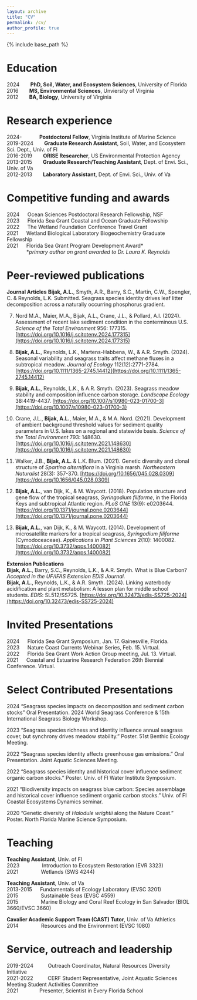 ```yaml
---
layout: archive
title: "CV"
permalink: /cv/
author_profile: true
---
```


{% include base_path %}

Education
======
2024 &emsp; &nbsp; **PhD, Soil, Water, and Ecosystem Sciences**, University of Florida  
2016 &emsp; &nbsp; **MS, Environmental Sciences**, Unviersity of Virginia  
2012 &emsp; &nbsp; **BA, Biology**, University of Virginia  

Research experience
======
2024- &emsp; &emsp; &nbsp; **Postdoctoral Fellow**, Virginia Institute of Marine Science  
2019-2024 &emsp; &nbsp; **Graduate Research Assistant**, Soil, Water, and Ecosystem Sci. Dept., Univ. of Fl  
2016-2019 &emsp; &nbsp; **ORISE Researcher**, US Environmental Protection Agency  
2013-2015 &emsp; &nbsp; **Graduate Research/Teaching Assistant**, Dept. of Envi. Sci., Univ. of Va  
2012-2013 &emsp; &nbsp; **Laboratory Assistant**, Dept. of Envi. Sci., Univ. of Va    
  
Competitive funding and awards
======
  
2024 &emsp; Ocean Sciences Postdoctoral Research Fellowship, NSF  
2023 &emsp; Florida Sea Grant Coastal and Ocean Graduate Fellowship  
2022 &emsp; The Wetland Foundation Conference Travel Grant    
2021 &emsp; Wetland Biological Laboratory Biogeochemistry Graduate Fellowship  
2021 &emsp; Florida Sea Grant Program Development Award\*  
&emsp; &emsp; &emsp; \**primary author on grant awarded to Dr. Laura K. Reynolds*    

Peer-reviewed publications
======
**Journal Articles** 
**Bijak, A.L.**, Smyth, A.R., Barry, S.C., Martin, C.W., Spengler, C. & Reynolds, L.K. Submitted. Seagrass species identity drives leaf litter decomposition across a naturally occurring phosphorus gradient.  

7. Nord M.A., Maier, M.A., Bijak, A.L., Crane, J.L., & Pollard, A.I. (2024). Assessment of recent lake sediment condition in the conterminous U.S. *Science of the Total Environment* 956: 177315. [https://doi.org/10.1016/j.scitotenv.2024.177315](https://doi.org/10.1016/j.scitotenv.2024.177315)  

6. **Bijak, A.L.**, Reynolds, L.K., Martens-Habbena, W., & A.R. Smyth. (2024). Seasonal variability and seagrass traits affect methane fluxes in a subtropical meadow. *Journal of Ecology* 112(12):2771-2784. [https://doi.org/10.1111/1365-2745.14412](https://doi.org/10.1111/1365-2745.14412)  

5. **Bijak, A.L.**, Reynolds, L.K., & A.R. Smyth. (2023). Seagrass meadow stability and composition influence carbon storage. *Landscape Ecology* 38:4419-4437. [https://doi.org/10.1007/s10980-023-01700-3](https://doi.org/10.1007/s10980-023-01700-3)  

4. Crane, J.L., **Bijak, A.L.**, Maier, M.A., & M.A. Nord. (2021). Development of ambient background threshold values for sediment quality parameters in U.S. lakes on a regional and statewide basis. *Science of the Total Environment* 793: 148630. [https://doi.org/10.1016/j.scitotenv.2021.148630](https://doi.org/10.1016/j.scitotenv.2021.148630)  

3. Walker, J.B., **Bijak, A.L.** & L.K. Blum. (2021). Genetic diversity and clonal structure of *Spartina alterniflora* in a Virginia marsh. *Northeastern Naturalist* 28(3): 357-370. [https://doi.org/10.1656/045.028.0309](https://doi.org/10.1656/045.028.0309)  

2. **Bijak, A.L.**, van Dijk, K., & M. Waycott. (2018). Population structure and gene flow of the tropical seagrass, *Syringodium filiforme*, in the Florida Keys and subtropical Atlantic region. *PLoS ONE* 13(9): e0203644. [https://doi.org/10.1371/journal.pone.0203644](https://doi.org/10.1371/journal.pone.0203644)  

1. **Bijak, A.L.**, van Dijk, K., & M. Waycott. (2014). Development of microsatellite markers for a tropical seagrass, *Syringodium filiforme* (Cymodoceaceae). *Applications in Plant Sciences* 2(10): 1400082. [https://doi.org/10.3732/apps.1400082](https://doi.org/10.3732/apps.1400082)  

**Extension Publications**  
**Bijak, A.L.**, Barry, S.C., Reynolds, L.K., & A.R. Smyth. What is Blue Carbon? *Accepted in the UF/IFAS Extension EDIS Journal.*  
**Bijak, A.L.**, Reynolds, L.K., & A.R. Smyth. (2024). Linking waterbody acidification and plant metabolism: A lesson plan for middle school students. *EDIS*: SL512/SS725. [https://doi.org/10.32473/edis-SS725-2024](https://doi.org/10.32473/edis-SS725-2024)  
  
Invited Presentations
======
2024 &emsp; Florida Sea Grant Symposium, Jan. 17. Gainesville, Florida.  
2023 &emsp; Nature Coast Currents Webinar Series, Feb. 15. Virtual.  
2022 &emsp; Florida Sea Grant Work Action Group meeting, Jul. 13. Virtual.  
2021 &emsp; Coastal and Estuarine Research Federation 26th Biennial Conference. Virtual.  

Select Contributed Presentations
======
2024 “Seagrass species impacts on decomposition and sediment carbon stocks” Oral Presentation.
2024 World Seagrass Conference & 15th International Seagrass Biology Workshop.  

2023 “Seagrass species richness and identity influence annual seagrass cover, but synchrony drives
meadow stability.” Poster. 51st Benthic Ecology Meeting.  

2022 “Seagrass species identity affects greenhouse gas emissions.” Oral Presentation. Joint Aquatic
Sciences Meeting.  

2022 “Seagrass species identity and historical cover influence sediment organic carbon stocks.” Poster.
Univ. of Fl Water Institute Symposium.  

2021 “Biodiversity impacts on seagrass blue carbon: Species assemblage and historical cover influence
sediment organic carbon stocks.” Univ. of Fl Coastal Ecosystems Dynamics seminar.  

2020 “Genetic diversity of *Halodule wrightii* along the Nature Coast.” Poster. North Florida Marine
Science Symposium.  
  
Teaching
======
**Teaching Assistant**, Univ. of Fl  
2023 &emsp;&emsp;&emsp; &nbsp;&nbsp; Introduction to Ecosystem Restoration (EVR 3323)  
2021 &emsp;&emsp;&emsp; &nbsp;&nbsp; Wetlands (SWS 4244)  

**Teaching Assistant**, Univ. of Va  
2013-2015 &emsp; Fundamentals of Ecology Laboratory (EVSC 3201)  
2015 &emsp;&emsp;&emsp; &nbsp;&nbsp; Sustainable Seas (EVSC 4559)  
2015 &emsp;&emsp;&emsp; &nbsp;&nbsp; Marine Biology and Coral Reef Ecology in San Salvador (BIOL 3660/EVSC 3660)  

**Cavalier Academic Support Team (CAST) Tutor**, Univ. of Va Athletics  
2014 &emsp;&emsp;&emsp; &nbsp;&nbsp; Resources and the Environment (EVSC 1080)  

Service, outreach and leadership
======
2019-2024 &emsp; &emsp; Outreach Coordinator, Natural Resources Diversity Initiative  
2021-2022 &emsp; &emsp; CERF Student Representative, Joint Aquatic Sciences Meeting Student Activities Committee  
2021 &emsp; &emsp; &emsp; Presenter, Scientist in Every Florida School  
  
